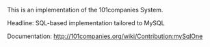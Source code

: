 This is an implementation of the 101companies System.

Headline: SQL-based implementation tailored to MySQL

Documentation: http://101companies.org/wiki/Contribution:mySqlOne

